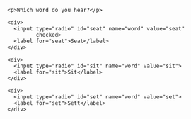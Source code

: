 <!-- <!doctype html> -->

<html lang="en">
<head>
  <meta charset="utf-8">

  <title>The HTML5 Herald</title>
  <meta name="description" content="The HTML5 Herald">
  <meta name="author" content="SitePoint">

  <link rel="stylesheet" href="css/styles.css?v=1.0">

</head>

<body>
  
   <!-- <audio controls id="music">
     <source src="Sit.mp3" type="audio/mpeg" id='audioFile'>
    </audio> -->
    
    <p>Which word do you hear?</p>

    <div>
      <input type="radio" id="seat" name="word" value="seat"
             checked>
      <label for="seat">Seat</label>
    </div>

    <div>
      <input type="radio" id="sit" name="word" value="sit">
      <label for="sit">Sit</label>
    </div>

    <div>
      <input type="radio" id="set" name="word" value="set">
      <label for="set">Sett</label>
    </div>

  <script>
  
  var files = ['Seat.mp3', 'Sit.mp3', 'Sett.mp3'];
  var myAudio = document.getElementById("AudioFile");
  var file = files[Math.random(3)];
  
  var body = document.getElementsByTagName('body')[0],
    audio = document.createElement('audio');   //create a div
    audio.id = 'music';                      //add an id
    audio.setAttribute("controls");
    
    var source = document.createElement('source');
    source.setAttribute("src", file);
    source.setAttribute("type", "audio/mpeg");
    source.setAttribute("id", "audioFile");
    
    audio.appendChild(source);
    
    body.appendChild(audio);                 //append to the doc.body
    body.insertBefore(audio,body.firstChild)
  
  var myMusic= document.getElementById("music");
  
  function play() {
  myMusic.play();
  }

  function pause() {
  myMusic.pause();
  }
  </script>

</body>
</html>
